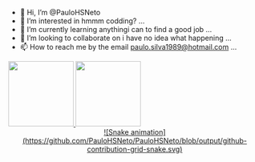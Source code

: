 - 👋 Hi, I’m @PauloHSNeto
- 👀 I’m interested in hmmm codding? ...
- 🌱 I’m currently learning anythingi can to find a good job ...
- 💞️ I’m looking to collaborate on i have no idea what happening ...
- 📫 How to reach me by the email paulo.silva1989@hotmail.com ...

<!---
PauloHSNeto/PauloHSNeto is a ✨ special ✨ repository because its `README.md` (this file) appears on your GitHub profile.
You can click the Preview link to take a look at your changes.
--->
<div align="left">
  <a href="https://github.com/PauloHSNeto/">
  <img height="130em" src="https://github-readme-stats.vercel.app/api?username=PauloHSNeto&show_icons=true&theme=dark&include_all_commits=true&count_private=true"/>
  <img height="130em" src="https://github-readme-stats.vercel.app/api/top-langs/?username=PauloHSNeto&layout=compact&langs_count=7&theme=dark"/>
  </div>
<div align="center">
  ![Snake animation](https://github.com/PauloHSNeto/PauloHSNeto/blob/output/github-contribution-grid-snake.svg)
  </div>
